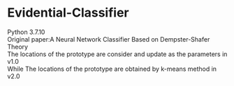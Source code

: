 # Evidential-Classifier
Python 3.7.10  
Original paper:A Neural Network Classifier Based on Dempster-Shafer Theory  
The locations of the prototype are consider and update as the parameters in v1.0  
While The locations of the prototype are obtained by k-means method in v2.0  
